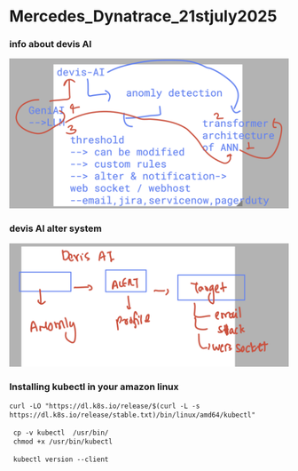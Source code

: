 # Mercedes_Dynatrace_21stjuly2025

### info about devis AI 

<img src="devisai1.png">

### devis AI alter system 

<img src="dev.png">


### Installing kubectl in your amazon linux 

```
curl -LO "https://dl.k8s.io/release/$(curl -L -s https://dl.k8s.io/release/stable.txt)/bin/linux/amd64/kubectl"

 cp -v kubectl  /usr/bin/
 chmod +x /usr/bin/kubectl 

 kubectl version --client

 ```